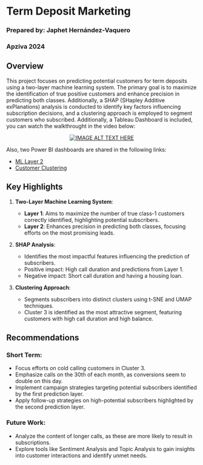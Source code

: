 # Term Deposit Marketing

### Prepared by: Japhet Hernández-Vaquero  
### Apziva 2024

## Overview

This project focuses on predicting potential customers for term deposits using a two-layer machine learning system. The primary goal is to maximize the identification of true positive customers and enhance precision in predicting both classes. Additionally, a SHAP (SHapley Additive exPlanations) analysis is conducted to identify key factors influencing subscription decisions, and a clustering approach is employed to segment customers who subscribed. Additionally, a Tableau Dashboard is included, you can watch the walkthrought in the video below:

<div align="center">
  <a href="https://www.youtube.com/watch?v=CzfJ8bHJGbQ">
    <img src="https://img.youtube.com/vi/CzfJ8bHJGbQ/0.jpg" alt="IMAGE ALT TEXT HERE">
  </a>
</div>

Also, two Power BI dashboards are shared in the following links:
* [ML Layer 2](https://github.com/JaphetHerzVaq/knvmZU6edHGjaMY/edit/main/README.md#:~:text=Term_Deposit_Marketing_Dashboard_ML_Layer2)
* [Customer Clustering](https://github.com/JaphetHerzVaq/knvmZU6edHGjaMY/edit/main/README.md#:~:text=Customer_clustering_dashboard)

## Key Highlights

1. **Two-Layer Machine Learning System**:
   - **Layer 1**: Aims to maximize the number of true class-1 customers correctly identified, highlighting potential subscribers.
   - **Layer 2**: Enhances precision in predicting both classes, focusing efforts on the most promising leads.

2. **SHAP Analysis**:
   - Identifies the most impactful features influencing the prediction of subscribers.
   - Positive impact: High call duration and predictions from Layer 1.
   - Negative impact: Short call duration and having a housing loan.

3. **Clustering Approach**:
   - Segments subscribers into distinct clusters using t-SNE and UMAP techniques.
   - Cluster 3 is identified as the most attractive segment, featuring customers with high call duration and high balance.

## Recommendations

### Short Term:
- Focus efforts on cold calling customers in Cluster 3.
- Emphasize calls on the 30th of each month, as conversions seem to double on this day.
- Implement campaign strategies targeting potential subscribers identified by the first prediction layer.
- Apply follow-up strategies on high-potential subscribers highlighted by the second prediction layer.

### Future Work:
- Analyze the content of longer calls, as these are more likely to result in subscriptions.
- Explore tools like Sentiment Analysis and Topic Analysis to gain insights into customer interactions and identify unmet needs.
